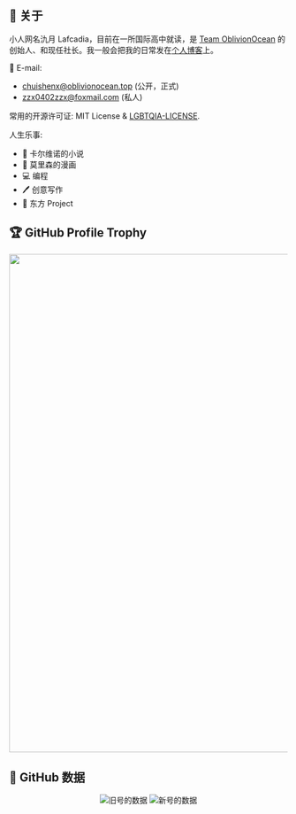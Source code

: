 ## 👋 关于

小人网名氿月 Lafcadia，目前在一所国际高中就读，是 [Team OblivionOcean](https://github.com/OblivionOcean) 的创始人、和现任社长。我一般会把我的日常发在[个人博客](https://chuishen.xyz)上。

📧 E-mail: 
  - chuishenx@oblivionocean.top (公开，正式)
  - zzx0402zzx@foxmail.com (私人)

常用的开源许可证: MIT License & [LGBTQIA-LICENSE](https://github.com/mis1042/LGBTQIA-LICENSE).

人生乐事: 
  - 📕 卡尔维诺的小说
  - 📜 莫里森的漫画
  - 💻 编程
  - 🖊  创意写作
  - 🎵 东方 Project

## 🏆 GitHub Profile Trophy

<a href="https://github.com/ryo-ma/github-profile-trophy" target="_black">
  <img width="900" src="https://github-profile-trophy.vercel.app/?username=Lafcadia&column=10"/>
</a>

## 🔢 GitHub 数据

<div align="center">
  <img src="https://github-readme-stats.vercel.app/api?username=ChuishenX&rank_icon=percentile&count_private=true" alt="旧号的数据" />
  <img src="https://github-readme-stats.vercel.app/api?username=Lafcadia&rank_icon=percentile&count_private=true" alt="新号的数据" />
</div>
